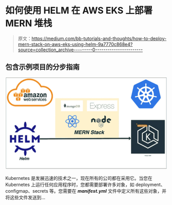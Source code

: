 # 如何使用 HELM 在 AWS EKS 上部署 MERN 堆栈

> 原文：<https://medium.com/bb-tutorials-and-thoughts/how-to-deploy-mern-stack-on-aws-eks-using-helm-9a7770c868e4?source=collection_archive---------0----------------------->

## 包含示例项目的分步指南

![](img/c09acf1cb70156d219ba92a255c7b70e.png)

Kubernetes 是发展迅速的技术之一，现在所有的公司都在采用它。当您在 Kubernetes 上运行任何应用程序时，您都需要部署许多对象，如 deployment、configmap、secrets 等。您需要在 ***manifest.yml*** 文件中定义所有这些对象，并将这些文件发送到…